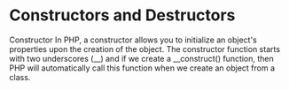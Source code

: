 # Constructors and Destructors
Constructor
In PHP, a constructor allows you to initialize an object's properties upon the creation of the object. The constructor function starts with two underscores (__) and if we create a __construct() function, then PHP will automatically call this function when we create an object from a class. 
